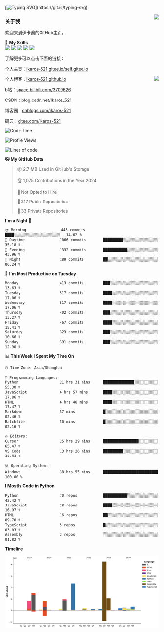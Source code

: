 [![Typing SVG](https://readme-typing-svg.herokuapp.com?size=25&duration=3000&color=8C43EA&vCenter=true&width=200&height=40&lines=Hi+Welcome+%F0%9F%91%8B%F0%9F%8F%BB;I'm+Love丶伊卡洛斯~~)](https://git.io/typing-svg)

<a href="#">
  <img align="right" src="https://github-readme-stats.vercel.app/api?username=Ikaros-521&count_private=true&show_icons=true&bg_color=15,f2f7fd,E0EAFC" />
</a>

### 关于我

欢迎来到伊卡酱的GitHub主页。

🌟 **My Skills**  
![](https://img.shields.io/badge/-C-A8B9CC?style=flat-square&logo=C&logoColor=fff)
![](https://img.shields.io/badge/-Python-3776AB?style=flat-square&logo=Python&logoColor=fff)
![](https://img.shields.io/badge/-JavaScript-F7DF1E?style=flat-square&logo=JavaScript&logoColor=fff)
![](https://img.shields.io/badge/-C++-00599C?style=flat-square&logo=Cpp&logoColor=fff)
![](https://img.shields.io/badge/-Linux-000000?style=flat-square&logo=Linux&logoColor=fff)

了解更多可以点击下面的链接：  

个人主页：[ikaros-521.gitee.io/self.gitee.io](https://ikaros-521.gitee.io/self.gitee.io/)  

<img align='right' src="https://github.com/Ikaros-521/Ikaros-521/assets/40910637/3a5e50bc-91dc-4aa5-b7a0-8b27ad1c2b33" height="330">

个人博客：[ikaros-521.github.io](https://ikaros-521.github.io/)  

b站：[space.bilibili.com/3709626](https://space.bilibili.com/3709626)  

CSDN：[blog.csdn.net/Ikaros_521](https://blog.csdn.net/Ikaros_521)  

博客园：[cnblogs.com/ikaros-521](https://www.cnblogs.com/ikaros-521)  

码云：[gitee.com/ikaros-521](https://gitee.com/ikaros-521)  


<!--START_SECTION:waka-->
![Code Time](http://img.shields.io/badge/Code%20Time-2%2C081%20hrs%2013%20mins-blue)

![Profile Views](http://img.shields.io/badge/Profile%20Views-2-blue)

![Lines of code](https://img.shields.io/badge/From%20Hello%20World%20I%27ve%20Written-13.3%20million%20lines%20of%20code-blue)

**🐱 My GitHub Data** 

> 📦 2.7 MB Used in GitHub's Storage 
 > 
> 🏆 1,075 Contributions in the Year 2024
 > 
> 🚫 Not Opted to Hire
 > 
> 📜 317 Public Repositories 
 > 
> 🔑 33 Private Repositories 
 > 
**I'm a Night 🦉** 

```text
🌞 Morning                443 commits         ████░░░░░░░░░░░░░░░░░░░░░   14.62 % 
🌆 Daytime                1066 commits        █████████░░░░░░░░░░░░░░░░   35.18 % 
🌃 Evening                1332 commits        ███████████░░░░░░░░░░░░░░   43.96 % 
🌙 Night                  189 commits         ██░░░░░░░░░░░░░░░░░░░░░░░   06.24 % 
```
📅 **I'm Most Productive on Tuesday** 

```text
Monday                   413 commits         ███░░░░░░░░░░░░░░░░░░░░░░   13.63 % 
Tuesday                  517 commits         ████░░░░░░░░░░░░░░░░░░░░░   17.06 % 
Wednesday                517 commits         ████░░░░░░░░░░░░░░░░░░░░░   17.06 % 
Thursday                 402 commits         ███░░░░░░░░░░░░░░░░░░░░░░   13.27 % 
Friday                   467 commits         ████░░░░░░░░░░░░░░░░░░░░░   15.41 % 
Saturday                 323 commits         ███░░░░░░░░░░░░░░░░░░░░░░   10.66 % 
Sunday                   391 commits         ███░░░░░░░░░░░░░░░░░░░░░░   12.90 % 
```


📊 **This Week I Spent My Time On** 

```text
🕑︎ Time Zone: Asia/Shanghai

💬 Programming Languages: 
Python                   21 hrs 31 mins      ██████████████░░░░░░░░░░░   55.30 % 
JavaScript               6 hrs 57 mins       ████░░░░░░░░░░░░░░░░░░░░░   17.86 % 
HTML                     6 hrs 48 mins       ████░░░░░░░░░░░░░░░░░░░░░   17.47 % 
Markdown                 57 mins             █░░░░░░░░░░░░░░░░░░░░░░░░   02.46 % 
Batchfile                50 mins             █░░░░░░░░░░░░░░░░░░░░░░░░   02.16 % 

🔥 Editors: 
Cursor                   25 hrs 29 mins      ████████████████░░░░░░░░░   65.47 % 
VS Code                  13 hrs 26 mins      █████████░░░░░░░░░░░░░░░░   34.53 % 

💻 Operating System: 
Windows                  38 hrs 55 mins      █████████████████████████   100.00 % 
```

**I Mostly Code in Python** 

```text
Python                   70 repos            ███████████░░░░░░░░░░░░░░   42.42 % 
JavaScript               28 repos            ████░░░░░░░░░░░░░░░░░░░░░   16.97 % 
HTML                     16 repos            ██░░░░░░░░░░░░░░░░░░░░░░░   09.70 % 
TypeScript               5 repos             █░░░░░░░░░░░░░░░░░░░░░░░░   03.03 % 
Assembly                 3 repos             ░░░░░░░░░░░░░░░░░░░░░░░░░   01.82 % 
```



**Timeline**

![Lines of Code chart](https://raw.githubusercontent.com/Ikaros-521/Ikaros-521/main/assets/bar_graph.png)


<!--END_SECTION:waka-->


<!--
**Ikaros-521/Ikaros-521** is a ✨ _special_ ✨ repository because its `README.md` (this file) appears on your GitHub profile.

Here are some ideas to get you started:

- 🔭 I’m currently working on ...
- 🌱 I’m currently learning ...
- 👯 I’m looking to collaborate on ...
- 🤔 I’m looking for help with ...
- 💬 Ask me about ...
- 📫 How to reach me: ...
- 😄 Pronouns: ...
- ⚡ Fun fact: ...
-->

